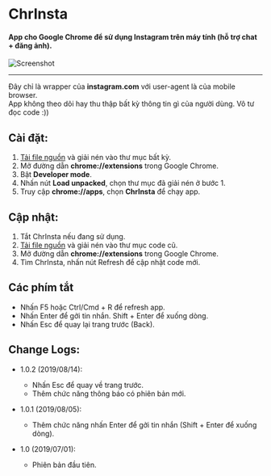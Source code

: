 # ChrInsta

#### App cho Google Chrome để sử dụng Instagram trên máy tính (hỗ trợ chat + đăng ảnh).

![Screenshot](https://i.imgur.com/ysVuUrV.png)

---

Đây chỉ là wrapper của **instagram.com** với user-agent là của mobile browser.  
App không theo dõi hay thu thập bất kỳ thông tin gì của người dùng. Vô tư đọc code :))  

## Cài đặt:
1. [Tải file nguồn](https://github.com/redphx/chrinsta/archive/master.zip) và giải nén vào thư mục bất kỳ.
2. Mở đường dẫn **chrome://extensions** trong Google Chrome.
3. Bật **Developer mode**.
4. Nhấn nút **Load unpacked**, chọn thư mục đã giải nén ở bước 1.
5. Truy cập **chrome://apps**, chọn **ChrInsta** để chạy app.

## Cập nhật:
1. Tắt ChrInsta nếu đang sử dụng.
2. [Tải file nguồn](https://github.com/redphx/chrinsta/archive/master.zip) và giải nén vào thư mục code cũ.
3. Mở đường dẫn **chrome://extensions** trong Google Chrome.
4. Tìm ChrInsta, nhấn nút Refresh để cập nhật code mới.

## Các phím tắt
- Nhấn F5 hoặc Ctrl/Cmd + R để refresh app.
- Nhấn Enter để gởi tin nhắn. Shift + Enter để xuống dòng.
- Nhấn Esc để quay lại trang trước (Back).

## Change Logs:

- 1.0.2 (2019/08/14):
  - Nhấn Esc để quay về trang trước.
  - Thêm chức năng thông báo có phiên bản mới.

- 1.0.1 (2019/08/05):
  - Thêm chức năng nhấn Enter để gởi tin nhắn (Shift + Enter để xuống dòng).

- 1.0 (2019/07/01):
  - Phiên bản đầu tiên.
